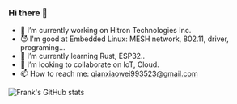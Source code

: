 ### Hi there 👋

- 🔭 I’m currently working on Hitron Technologies Inc.
- 😈 I'm good at Embedded Linux: MESH network, 802.11, driver, programing...
- 🌱 I’m currently learning Rust, ESP32..
- 👯 I’m looking to collaborate on IoT, Cloud.
- 📫 How to reach me: qianxiaowei993523@gmail.com

![Frank's GitHub stats](https://github-readme-stats.vercel.app/api?username=WeiXiaoQian&show_icons=true&theme=dracula)

